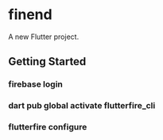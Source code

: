 # finend

A new Flutter project.

## Getting Started

### firebase login
### dart pub global activate flutterfire_cli
### flutterfire configure